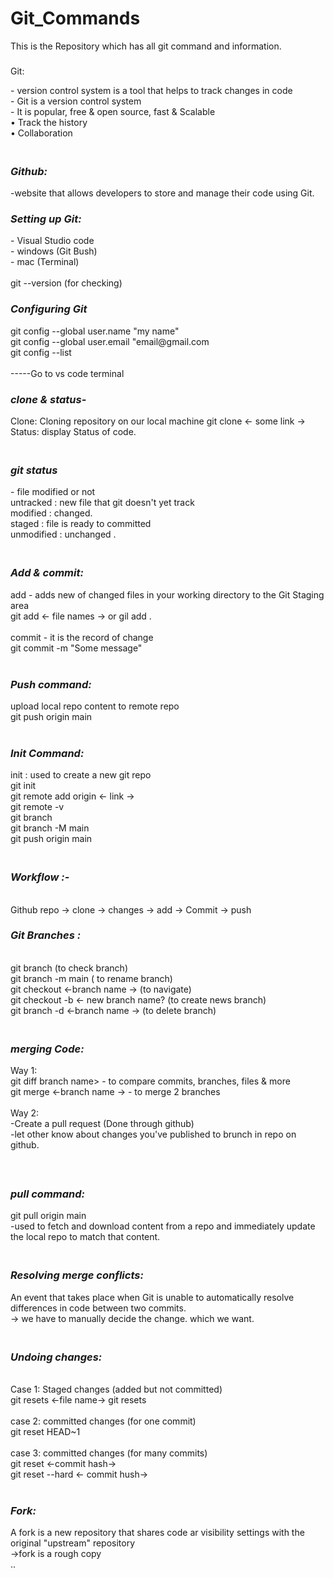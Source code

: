 # Git_Commands
This is the Repository which has all git command and information.
<br>
<b><i><h3>                 </h3></i></b>
Git:   <br>
</h3></i></b>
- version control system is a tool that helps to track changes in code <br>
- Git is a version control system <br>
- It is popular, free & open source, fast & Scalable <br>
• Track the history <br>
• Collaboration <br>

<b><i><h3>   
Github:
</h3></i></b>
-website that allows developers to store and manage their code using Git.
 <br>
<b><i><h3>  
Setting up Git:
</h3></i></b>
- Visual Studio code <br>
- windows (Git Bush) <br>
- mac (Terminal) <br>
 <br>
git --version (for checking)
 <br>
<b><i><h3>  
Configuring Git
</h3></i></b>
git config --global user.name "my name" <br>
git config --global user.email "email@gmail.com <br>
git config --list <br>
 <br>
-----Go to vs code terminal
 <br>
<b><i><h3>  
clone & status-
</h3></i></b>

Clone: Cloning repository on our local machine git clone <- some link -> <br>
Status: display Status of code. <br>

<b><i><h3>  
git status
</h3></i></b>
- file modified or not <br>
untracked : new file that git doesn't yet track <br>
modified : changed. <br>
staged : file is ready to committed <br>
unmodified : unchanged . <br>

<b><i><h3>  
Add & commit:
</h3></i></b>
add - adds new of changed files in your working directory to the Git Staging area <br>
 git add <- file names -> or gil add . <br>
 <br>
commit - it is the record of change <br>
git commit -m "Some message" <br>
 <br>
<b><i><h3>  
Push command:
</h3></i></b>
upload local repo content to remote repo <br>
git push origin main <br>
 <br>
<b><i><h3>  
Init Command:
</h3></i></b>
init : used to create a new git repo
 <br>
git init <br>
git remote add origin <- link -> <br>
git remote -v <br>
git branch <br>
git branch -M main <br>
git push origin main <br>

<b><i><h3>  
Workflow :-
</h3></i></b>
 <br>
Github repo -> clone -> changes -> add -> Commit -> push
 <br>
<b><i><h3>  
Git Branches :
</h3></i></b>
 <br>
git branch (to check branch) <br>
git branch -m main ( to rename branch) <br>
git checkout <-branch name -> (to navigate) <br>
git checkout -b <- new branch name? (to create news branch) <br>
git branch -d <-branch name -> (to delete branch) <br>

<b><i><h3>  
merging Code:
</h3></i></b>

Way 1: <br>
git diff branch name> - to compare commits, branches, files & more <br>
git merge <-branch name -> - to merge 2 branches <br>
 <br>
Way 2: <br>
-Create a pull request (Done through github) <br>
-let other know about changes you've published to brunch in repo on github. <br>
 <br>
<b><i><h3>  
pull command:
</h3></i></b>
git pull origin main <br>
-used to fetch and download content from a repo and immediately update the local repo to match that content. <br>

<b><i><h3>  
Resolving merge conflicts: <br>
</h3></i></b>
An event that takes place when Git is unable to automatically resolve differences in code between two commits. <br>
→ we have to manually decide the change. which we want. <br>

<b><i><h3>  
Undoing changes:
</h3></i></b>
 <br>
Case 1: Staged changes (added but not committed) <br>
git resets <-file name-> git resets <br>
 <br>
case 2: committed changes (for one commit) <br>
git reset HEAD~1 <br>
 <br>
case 3: committed changes (for many commits) <br>
git reset <-commit hash-> <br>
git reset --hard <- commit hush-> <br>
 <br>
<b><i><h3>  
Fork:
</h3></i></b>
A fork is a new repository that shares code ar visibility settings with the original "upstream" repository <br>
→fork is a rough copy <br>
..
